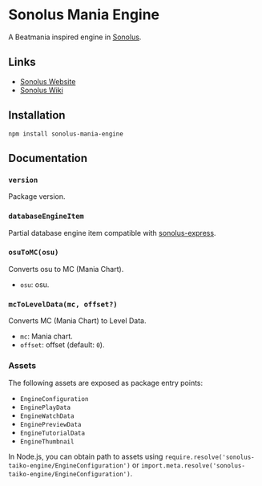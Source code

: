 # Sonolus Mania Engine

A Beatmania inspired engine in [Sonolus](https://sonolus.com).

## Links

-   [Sonolus Website](https://sonolus.com)
-   [Sonolus Wiki](https://github.com/NonSpicyBurrito/sonolus-wiki)

## Installation

```
npm install sonolus-mania-engine
```

## Documentation

### `version`

Package version.

### `databaseEngineItem`

Partial database engine item compatible with [sonolus-express](https://github.com/NonSpicyBurrito/sonolus-express).

### `osuToMC(osu)`

Converts osu to MC (Mania Chart).

-   `osu`: osu.

### `mcToLevelData(mc, offset?)`

Converts MC (Mania Chart) to Level Data.

-   `mc`: Mania chart.
-   `offset`: offset (default: `0`).

### Assets

The following assets are exposed as package entry points:

-   `EngineConfiguration`
-   `EnginePlayData`
-   `EngineWatchData`
-   `EnginePreviewData`
-   `EngineTutorialData`
-   `EngineThumbnail`

In Node.js, you can obtain path to assets using `require.resolve('sonolus-taiko-engine/EngineConfiguration')` or `import.meta.resolve('sonolus-taiko-engine/EngineConfiguration')`.
